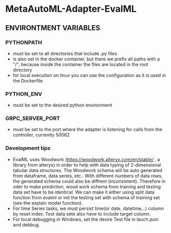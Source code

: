 # MetaAutoML-Adapter-EvalML



## ENVIRONTMENT VARIABLES
### PYTHONPATH
- must be set to all directories that include .py files
- is also set in the docker container, but there we prefix all paths with a "/", because inside the container the files are located in the root directory
- for local execution on linux you can use the configuration as it is used in the Dockerfile

### PYTHON_ENV
- must be set to the desired python environment

### GRPC_SERVER_PORT
- must be set to the port where the adapter is listening for calls from the controller, currently 50062

### Development tips
- EvalML uses Woodwork (https://woodwork.alteryx.com/en/stable/ , a library from alteryx) in order to help with data typing of 2-dimensional tabular data structures.
The Woodwork schema will be auto generated from dataframe, data series, etc.. With different numbers of data rows, the generated schema could also be diffrent (inconsistent).
Therefore in oder to make prediction, wood work schema from training and testing data set have to be identical. We can make it either using split data function from evalml
or init the testing set with schema of training set (see the explain model function).
- For time Series tasks, we must persist time(or date, datetime,..) column by reset index. Test data sete also have to include target column.
- For local debugging in Windows, set the desire Test file in lauch.json and debbug.
